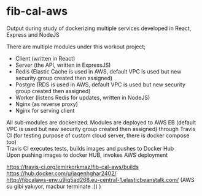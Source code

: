 # fib-cal-aws
Output during study of dockerizing multiple services developed in React, Express and NodeJS

There are multiple modules under this workout project;  
* Client (written in React)  
* Server (the API, written in ExpressJS)  
* Redis  (Elastic Cache is used in AWS, default VPC is used but new security group created then assigned)
* Postgre (RDS is used in AWS, default VPC is used but new security group created then assigned)
* Worker (listens Redis for updates, written in NodeJS)  
* Nginx (as reverse proxy)  
* Nginx for serving client  

All sub-modules are dockerized.
Modules are deployed to AWS EB (default VPC is used but new security group created then assigned) through Travis CI  (for testing purpose of custom cloud server, there is docker compose too)  
Travis CI executes tests, builds images and pushes to Docker Hub  
Upon pushing images to docker HUB, invokes AWS deployment  

https://travis-ci.org/emirkorkmaz/fib-cal-aws/builds  
https://hub.docker.com/u/jaqenhghar2402/  
http://fibcalaws-env.u9iq5ad268.eu-central-1.elasticbeanstalk.com/  (AWS su gibi yakıyor, macbur terminate :)) )
